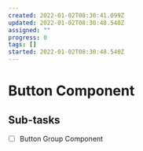 ```yaml
---
created: 2022-01-02T08:30:41.099Z
updated: 2022-01-02T08:30:48.540Z
assigned: ""
progress: 0
tags: []
started: 2022-01-02T08:30:48.540Z
---
```


# Button Component

## Sub-tasks

- [ ] Button Group Component
